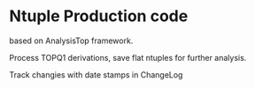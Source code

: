 # Ntuple Production code

based on AnalysisTop framework.

Process TOPQ1 derivations, save flat ntuples for further analysis.

Track changies with date stamps in ChangeLog
